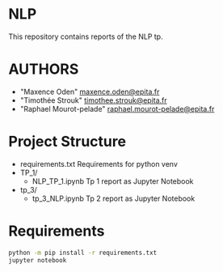 # NLP
This repository contains reports of the NLP tp.

# AUTHORS

 - "Maxence Oden" <maxence.oden@epita.fr>
 - "Timothée Strouk" <timothee.strouk@epita.fr>
 - "Raphael Mourot-pelade" <raphael.mourot-pelade@epita.fr>

# Project Structure
 - requirements.txt Requirements for python venv
 - TP_1/
    - NLP_TP_1.ipynb Tp 1 report as Jupyter Notebook
 - tp_3/
    - tp_3_NLP.ipynb Tp 2 report as Jupyter Notebook

# Requirements

```bash
python -m pip install -r requirements.txt
jupyter notebook
```

